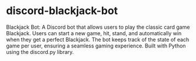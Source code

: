 # discord-blackjack-bot
Blackjack Bot: A Discord bot that allows users to play the classic card game Blackjack. Users can start a new game, hit, stand, and automatically win when they get a perfect Blackjack. The bot keeps track of the state of each game per user, ensuring a seamless gaming experience. Built with Python using the discord.py library.
